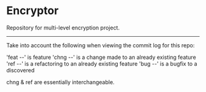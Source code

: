 # Encryptor
Repository for multi-level encryption project.

--------------------------------------------------------------------------

Take into account the following when viewing the commit log for this repo:

'feat --' is feature
'chng --' is a change made to an already existing feature
'ref --' is a refactoring to an already existing feature
'bug --' is a bugfix to a discovered

chng & ref are essentially interchangeable.

